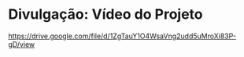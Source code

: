 # Divulgação: Vídeo do Projeto

https://drive.google.com/file/d/1ZgTauY1O4WsaVng2udd5uMroXi83P-gD/view

